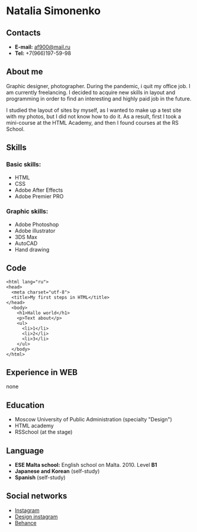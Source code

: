 # Natalia Simonenko
## Contacts
* **E-mail:** af900@mail.ru
* **Tel:** +7(966)197-59-98 
## About me
Graphic designer, photographer. During the pandemic, i quit my office job. I am currently freelancing. I decided to acquire new skills in layout and programming in order to find an interesting and highly paid job in the future.

I studied the layout of sites by myself, as I wanted to make up a test site with my photos, but I did not know how to do it. As a result, first I took a mini-course at the HTML Academy, and then I found courses at the RS School.
## Skills
### **Basic skills:**
* HTML
* CSS
* Adobe After Effects
* Adobe Premier PRO
### **Graphic skills:**
* Adobe Photoshop
* Adobe illustrator
* 3DS Max
* AutoCAD
* Hand drawing
## Code 
```<!DOCTYPE html>
<html lang="ru">
<head>
  <meta charset="utf-8">
  <title>My first steps in HTML</title>
</head>
  <body>
    <h1>Hallo world</h1>
    <p>Text about</p>
    <ul>
      <li>1</li>
      <li>2</li>
      <li>3</li>
    </ul>
  </body>
</html>
```
## Experience in WEB
none
## Education
* Moscow University of Public Administration (specialty "Design")
* HTML academy 
* RSSchool (at the stage)
## Language
* **ESE Malta school:** English school on Malta. 2010. Level **B1**
* **Japanese and Korean** (self-study)
* **Spanish** (self-study)
## Social networks
* [Instagram](https://www.instagram.com/simonenko.n/)
* [Design instagram](https://www.instagram.com/natuz_design/)
* [Behance](https://www.behance.net/nataliasimonen)

